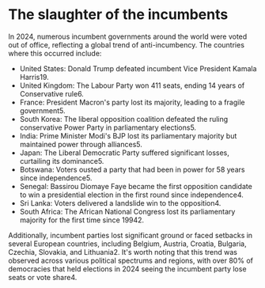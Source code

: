 # The slaughter of the incumbents

In 2024, numerous incumbent governments around the world were voted out of office, reflecting a global trend of anti-incumbency. The countries where this occurred include:

* United States: Donald Trump defeated incumbent Vice President Kamala Harris19.
* United Kingdom: The Labour Party won 411 seats, ending 14 years of Conservative rule6.
* France: President Macron's party lost its majority, leading to a fragile government5.
* South Korea: The liberal opposition coalition defeated the ruling conservative Power Party in parliamentary elections5.
* India: Prime Minister Modi's BJP lost its parliamentary majority but maintained power through alliances5.
* Japan: The Liberal Democratic Party suffered significant losses, curtailing its dominance5.
* Botswana: Voters ousted a party that had been in power for 58 years since independence5.
* Senegal: Bassirou Diomaye Faye became the first opposition candidate to win a presidential election in the first round since independence4.
* Sri Lanka: Voters delivered a landslide win to the opposition4.
* South Africa: The African National Congress lost its parliamentary majority for the first time since 19942.

Additionally, incumbent parties lost significant ground or faced setbacks in several European countries, including Belgium, Austria, Croatia, Bulgaria, Czechia, Slovakia, and Lithuania2.
It's worth noting that this trend was observed across various political spectrums and regions, with over 80% of democracies that held elections in 2024 seeing the incumbent party lose seats or vote share4.
